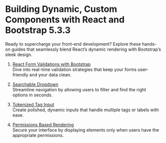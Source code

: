 # Building Dynamic, Custom Components with React and Bootstrap 5.3.3

Ready to supercharge your front-end development? Explore these hands-on guides that seamlessly blend React’s dynamic rendering with Bootstrap’s sleek design.

1. [React Form Validations with Bootstrap](https://github.com/meghnadsaha/nextjs-permission-checker/blob/main/app/ui-components/real-time-client-side-validation-v2/react-form-validations-with-bootstrap.md)  
   Dive into real-time validation strategies that keep your forms user-friendly and your data clean.

2. [Searchable Dropdown](https://github.com/meghnadsaha/nextjs-permission-checker/blob/main/app/ui-components/SearchableDropdown/SearchableDropdown.md)  
   Streamline navigation by allowing users to filter and find the right options in seconds.

3. [Tokenized Tag Input](https://github.com/meghnadsaha/nextjs-permission-checker/blob/main/app/ui-components/TokenizedTagInput/TokenizedTagInput.md)  
   Create polished, dynamic inputs that handle multiple tags or labels with ease.

4. [Permissions Based Rendering](https://github.com/meghnadsaha/nextjs-permission-checker/blob/main/app/doc/permissions-based%20rendering.md)  
   Secure your interface by displaying elements only when users have the appropriate permissions.
